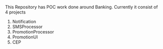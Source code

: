 This Repository has POC work done around Banking. Currently it consist of 4 projects

1. Notification
2. SMSProcessor
3. PromotionProcessor
4. PromotionUI
5. CEP
